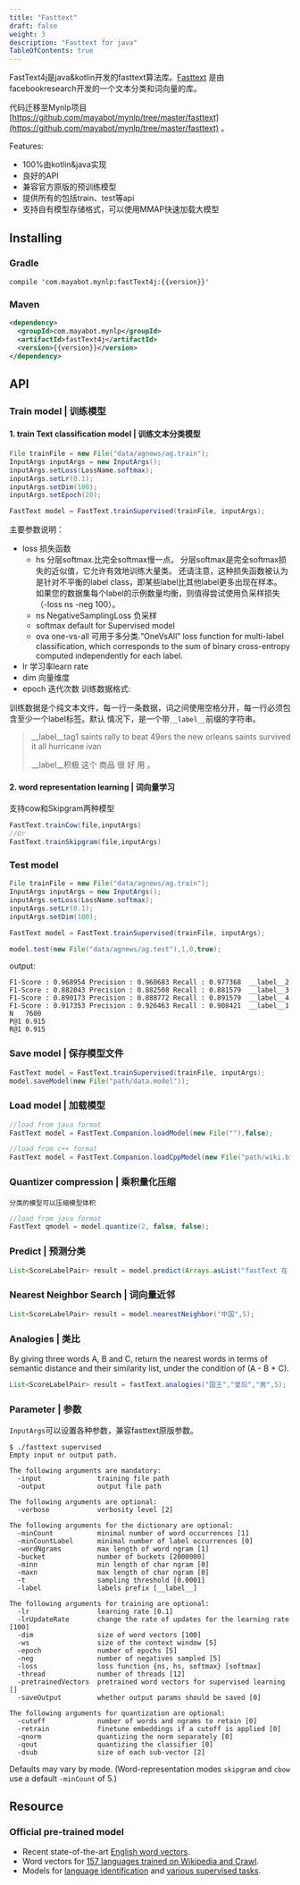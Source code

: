 ```yaml
---
title: "Fasttext"
draft: false
weight: 3
description: "Fasttext for java"
TableOfContents: true
---
```


FastText4j是java&kotlin开发的fasttext算法库。[Fasttext](https://github.com/facebookresearch/fastText/) 是由facebookresearch开发的一个文本分类和词向量的库。

代码迁移至Mynlp项目 [https://github.com/mayabot/mynlp/tree/master/fasttext](https://github.com/mayabot/mynlp/tree/master/fasttext) 。

Features:

 * 100%由kotlin&java实现
 * 良好的API
 * 兼容官方原版的预训练模型
 * 提供所有的包括train、test等api
 * 支持自有模型存储格式，可以使用MMAP快速加载大模型


## Installing

### Gradle
```
compile 'com.mayabot.mynlp:fastText4j:{{version}}'
```

### Maven
```xml
<dependency>
  <groupId>com.mayabot.mynlp</groupId>
  <artifactId>fastText4j</artifactId>
  <version>{{version}}</version>
</dependency>
```

## API

### Train model | 训练模型

#### 1. train Text classification model | 训练文本分类模型

```java
File trainFile = new File("data/agnews/ag.train");
InputArgs inputArgs = new InputArgs();
inputArgs.setLoss(LossName.softmax);
inputArgs.setLr(0.1);
inputArgs.setDim(100);
inputArgs.setEpoch(20);

FastText model = FastText.trainSupervised(trainFile, inputArgs);
```

主要参数说明：
- loss 损失函数
    - hs 分层softmax.比完全softmax慢一点。
      分层softmax是完全softmax损失的近似值，它允许有效地训练大量类。
      还请注意，这种损失函数被认为是针对不平衡的label class，即某些label比其他label更多出现在样本。
       如果您的数据集每个label的示例数量均衡，则值得尝试使用负采样损失（-loss ns -neg 100）。
    - ns NegativeSamplingLoss 负采样
    - softmax default for Supervised model
    - ova  one-vs-all 可用于多分类.“OneVsAll” loss function for multi-label classification, which corresponds to the sum of binary cross-entropy computed independently for each label.
- lr 学习率learn rate 
- dim 向量维度
- epoch 迭代次数
训练数据格式:

训练数据是个纯文本文件，每一行一条数据，词之间使用空格分开，每一行必须包含至少一个label标签。默认
情况下，是一个带`__label__`前缀的字符串。
> __label__tag1  saints rally to beat 49ers the new orleans saints survived it all hurricane ivan
> 
> __label__积极  这个 商品 很 好 用 。 



#### 2. word representation learning |  词向量学习 

支持cow和Skipgram两种模型

```java
FastText.trainCow(file,inputArgs)
//Or
FastText.trainSkipgram(file,inputArgs)
```

### Test model
```java
File trainFile = new File("data/agnews/ag.train");
InputArgs inputArgs = new InputArgs();
inputArgs.setLoss(LossName.softmax);
inputArgs.setLr(0.1);
inputArgs.setDim(100);

FastText model = FastText.trainSupervised(trainFile, inputArgs);

model.test(new File("data/agnews/ag.test"),1,0,true);
```

output:

```
F1-Score : 0.968954 Precision : 0.960683 Recall : 0.977368  __label__2
F1-Score : 0.882043 Precision : 0.882508 Recall : 0.881579  __label__3
F1-Score : 0.890173 Precision : 0.888772 Recall : 0.891579  __label__4
F1-Score : 0.917353 Precision : 0.926463 Recall : 0.908421  __label__1
N	7600
P@1	0.915
R@1	0.915
```


### Save model | 保存模型文件

```java
FastText model = FastText.trainSupervised(trainFile, inputArgs);
model.saveModel(new File("path/data.model"));
```

### Load model | 加载模型

```java
//load from java format 
FastText model = FastText.Companion.loadModel(new File(""),false);
```

```java
//load from c++ format
FastText model = FastText.Companion.loadCppModel(new File("path/wiki.bin"))
```

### Quantizer compression | 乘积量化压缩
    分类的模型可以压缩模型体积

```java
//load from java format 
FastText qmodel = model.quantize(2, false, false);
```


### Predict | 预测分类
```java
List<ScoreLabelPair> result = model.predict(Arrays.asList("fastText 在 预测 标签 时 使用 了 非线性 激活 函数".split(" ")), 5,0);
```

### Nearest Neighbor Search | 词向量近邻
```java
List<ScoreLabelPair> result = model.nearestNeighbor("中国",5);
```

### Analogies | 类比
By giving three words A, B and C, return the nearest words in terms of semantic distance and their similarity list, under the condition of (A - B + C).
```java
List<ScoreLabelPair> result = fastText.analogies("国王","皇后","男",5);
```

### Parameter | 参数
`InputArgs`可以设置各种参数，兼容fasttext原版参数。


```
$ ./fasttext supervised
Empty input or output path.

The following arguments are mandatory:
  -input              training file path
  -output             output file path

The following arguments are optional:
  -verbose            verbosity level [2]

The following arguments for the dictionary are optional:
  -minCount           minimal number of word occurrences [1]
  -minCountLabel      minimal number of label occurrences [0]
  -wordNgrams         max length of word ngram [1]
  -bucket             number of buckets [2000000]
  -minn               min length of char ngram [0]
  -maxn               max length of char ngram [0]
  -t                  sampling threshold [0.0001]
  -label              labels prefix [__label__]

The following arguments for training are optional:
  -lr                 learning rate [0.1]
  -lrUpdateRate       change the rate of updates for the learning rate [100]
  -dim                size of word vectors [100]
  -ws                 size of the context window [5]
  -epoch              number of epochs [5]
  -neg                number of negatives sampled [5]
  -loss               loss function {ns, hs, softmax} [softmax]
  -thread             number of threads [12]
  -pretrainedVectors  pretrained word vectors for supervised learning []
  -saveOutput         whether output params should be saved [0]

The following arguments for quantization are optional:
  -cutoff             number of words and ngrams to retain [0]
  -retrain            finetune embeddings if a cutoff is applied [0]
  -qnorm              quantizing the norm separately [0]
  -qout               quantizing the classifier [0]
  -dsub               size of each sub-vector [2]
```

Defaults may vary by mode. (Word-representation modes `skipgram` and `cbow` use a default `-minCount` of 5.)


## Resource
### Official pre-trained model
- Recent state-of-the-art [English word vectors](https://fasttext.cc/docs/en/english-vectors.html).
- Word vectors for [157 languages trained on Wikipedia and Crawl](https://github.com/facebookresearch/fastText/blob/master/docs/crawl-vectors.md).
- Models for [language identification](https://fasttext.cc/docs/en/language-identification.html#content) and [various supervised tasks](https://fasttext.cc/docs/en/supervised-models.html#content).
